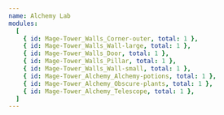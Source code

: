 ```yaml
---
name: Alchemy Lab
modules:
  [
    { id: Mage-Tower_Walls_Corner-outer, total: 1 },
    { id: Mage-Tower_Walls_Wall-large, total: 1 },
    { id: Mage-Tower_Walls_Door, total: 1 },
    { id: Mage-Tower_Walls_Pillar, total: 1 },
    { id: Mage-Tower_Walls_Wall-small, total: 1 },
    { id: Mage-Tower_Alchemy_Alchemy-potions, total: 1 },
    { id: Mage-Tower_Alchemy_Obscure-plants, total: 1 },
    { id: Mage-Tower_Alchemy_Telescope, total: 1 },
  ]
---
```

